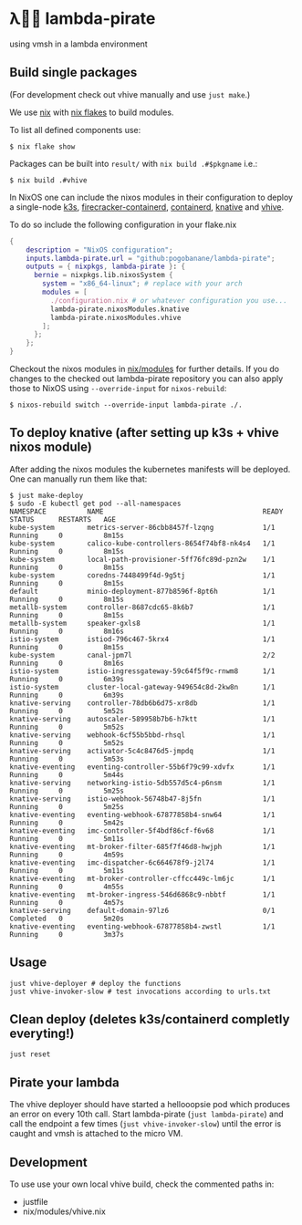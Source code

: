 # λ🏴‍☠️ lambda-pirate
using vmsh in a lambda environment

## Build single packages

(For development check out vhive manually and use `just make`.)

We use [nix](https://nixos.org/download.html) with [nix flakes](https://nixos.wiki/wiki/Flakes) to build
modules.

To list all defined components use:

``` console
$ nix flake show
```

Packages can be built into `result/` with `nix build .#$pkgname` i.e.:

``` console
$ nix build .#vhive
```

In NixOS one can include the nixos modules in their configuration to deploy a
single-node [k3s](https://k3s.io),
[firecracker-containerd](https://github.com/firecracker-microvm/firecracker-containerd),
[containerd](https://containerd.io/), [knative](https://knative.dev) and
[vhive](https://github.com/ease-lab/vhive). 

To do so include the following configuration in your flake.nix

```nix
{
    description = "NixOS configuration";
    inputs.lambda-pirate.url = "github:pogobanane/lambda-pirate";
    outputs = { nixpkgs, lambda-pirate }: {
      bernie = nixpkgs.lib.nixosSystem {
        system = "x86_64-linux"; # replace with your arch
        modules = [
          ./configuration.nix # or whatever configuration you use...
          lambda-pirate.nixosModules.knative
          lambda-pirate.nixosModules.vhive
        ];
      };
    };
}
```

Checkout the nixos modules in [nix/modules](./nix/modules) for further details.
If you do changes to the checked out lambda-pirate repository you can also apply
those to NixOS using `--override-input` for `nixos-rebuild`:

``` console
$ nixos-rebuild switch --override-input lambda-pirate ./.
```

## To deploy knative (after setting up k3s + vhive nixos module)

After adding the nixos modules the kubernetes manifests will be deployed.
One can manually run them like that:

```console
$ just make-deploy
$ sudo -E kubectl get pod --all-namespaces
NAMESPACE          NAME                                       READY   STATUS      RESTARTS   AGE
kube-system        metrics-server-86cbb8457f-lzqng            1/1     Running     0          8m15s
kube-system        calico-kube-controllers-8654f74bf8-nk4s4   1/1     Running     0          8m15s
kube-system        local-path-provisioner-5ff76fc89d-pzn2w    1/1     Running     0          8m15s
kube-system        coredns-7448499f4d-9g5tj                   1/1     Running     0          8m15s
default            minio-deployment-877b8596f-8pt6h           1/1     Running     0          8m15s
metallb-system     controller-8687cdc65-8k6b7                 1/1     Running     0          8m15s
metallb-system     speaker-gxls8                              1/1     Running     0          8m16s
istio-system       istiod-796c467-5krx4                       1/1     Running     0          8m15s
kube-system        canal-jpm7l                                2/2     Running     0          8m16s
istio-system       istio-ingressgateway-59c64f5f9c-rnwm8      1/1     Running     0          6m39s
istio-system       cluster-local-gateway-949654c8d-2kw8n      1/1     Running     0          6m39s
knative-serving    controller-78db6b6d75-xr8db                1/1     Running     0          5m52s
knative-serving    autoscaler-589958b7b6-h7ktt                1/1     Running     0          5m52s
knative-serving    webhook-6cf55b5bbd-rhsql                   1/1     Running     0          5m52s
knative-serving    activator-5c4c8476d5-jmpdq                 1/1     Running     0          5m53s
knative-eventing   eventing-controller-55b6f79c99-xdvfx       1/1     Running     0          5m44s
knative-serving    networking-istio-5db557d5c4-p6nsm          1/1     Running     0          5m25s
knative-serving    istio-webhook-56748b47-8j5fn               1/1     Running     0          5m25s
knative-eventing   eventing-webhook-67877858b4-snw64          1/1     Running     0          5m42s
knative-eventing   imc-controller-5f4bdf86cf-f6v68            1/1     Running     0          5m11s
knative-eventing   mt-broker-filter-685f7f46d8-hwjph          1/1     Running     0          4m59s
knative-eventing   imc-dispatcher-6c664678f9-j2l74            1/1     Running     0          5m11s
knative-eventing   mt-broker-controller-cffcc449c-lm6jc       1/1     Running     0          4m55s
knative-eventing   mt-broker-ingress-546d6868c9-nbbtf         1/1     Running     0          4m57s
knative-serving    default-domain-97lz6                       0/1     Completed   0          5m20s
knative-eventing   eventing-webhook-67877858b4-zwstl          1/1     Running     0          3m37s

```

## Usage

```console
just vhive-deployer # deploy the functions
just vhive-invoker-slow # test invocations according to urls.txt
```

## Clean deploy (deletes k3s/containerd completly everyting!)

```console
just reset
```

## Pirate your lambda

The vhive deployer should have started a hellooopsie pod which produces an
error on every 10th call. Start lambda-pirate (`just lambda-pirate`) and call
the endpoint a few times (`just vhive-invoker-slow`) until the error is caught
and vmsh is attached to the micro VM.


## Development

To use use your own local vhive build, check the commented paths in:

- justfile
- nix/modules/vhive.nix
